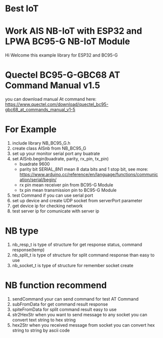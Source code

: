 # Best IoT
# Work AIS NB-IoT with ESP32 and LPWA BC95-G NB-IoT Module
  Hi Welcome this example library for ESP32 and BC95-G  

# Quectel BC95-G-GBC68 AT Command Manual v1.5
  you can download manual At command here: https://www.quectel.com/download/quectel_bc95-gbc68_at_commands_manual_v1-5
  
# For Example
  1. include library NB_BC95_G.h
  2. create class AISnb from NB_BC95_G
  3. set up your monitor serial port any buatrate
  4. set AISnb.begin(buadrate, parity, rx_pin, tx_pin) 
     - buadrate 9600
     - parity bit SERIAL_8N1 mean 8 data bits and 1 stop bit, see more: https://www.arduino.cc/reference/en/language/functions/communication/serial/begin/
     - rx pin mean receiver pin from BC95-G Module
     - tx pin mean transmission pin to BC95-G Module
  5. test Command if you can use serial port
  6. set up device and create UDP socket from serverPort parameter
  7. get device ip for checking network
  8. test server ip for comunicate with server ip
 
# NB type
  1. nb_resp_t is type of structure for get response status, command response(temp) 
  2. nb_split_t is type of structure for split command response than easy to use
  3. nb_socket_t is type of structure for remember socket create 

# NB function recommend
  1. sendCommand your can send command for test AT Command
  2. subFromData for get command result response 
  3. spiteFromData for split command result easy to use
  4. str2HexStr when you want to send message to any socket you can convert text string to hex string
  5. hex2Str when you received message from socket you can convert hex string to string by ascii code
